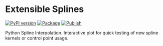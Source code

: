 # Extensible Splines
[![PyPI version](https://badge.fury.io/py/extensible-splines.svg)](https://badge.fury.io/py/extensible-splines)
[![Package](https://github.com/egoughnour/extensible-splines/actions/workflows/python-package.yml/badge.svg)](https://github.com/egoughnour/extensible-splines/actions/workflows/python-package.yml/badge.svg)
[![Publish](https://github.com/egoughnour/extensible-splines/actions/workflows/python-publish.yml/badge.svg)](https://github.com/egoughnour/extensible-splines/actions/workflows/python-publish.yml/badge.svg)

Python Spline Interpolation. Interactive plot for quick testing of new spline kernels or control point usage.  

